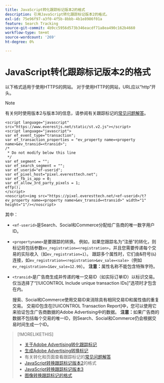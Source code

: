 ```yaml
---
title: JavaScript转化跟踪标记版本2的格式
description: 引用JavaScript转化跟踪标记版本2的格式。
exl-id: 75e96f97-a3f0-4f5b-8bbb-4b1e8986f01a
feature: Search Tracking
source-git-commit: 4b9cc5956d573b346eacdf71a8ea490c162b4660
workflow-type: tm+mt
source-wordcount: '269'
ht-degree: 0%

---
```


# JavaScript转化跟踪标记版本2的格式

以下格式适用于使用HTTPS的网站。 对于使用HTTP的网站，URL应以“http”开头。

>[!NOTE]
>
>有关何时使用版本2与版本3的信息，请参阅有关跟踪标记的[常见问题解答](/help/search-social-commerce/tracking/faqs-conversion-page-view-tracking-tags.md)。

```
<script language="javascript" src="https://www.everestjs.net/static/st.v2.js"></script>
<script language="javascript">
var ef_event_type="transaction";
var ef_transaction_properties = "ev_property name=<property name>&ev_transid=<transid>";
/*
 * Do not modify below this line
 */
var ef_segment = "";
var ef_search_segment = "";
var ef_userid="ef-userid";
var ef_pixel_host="pixel.everesttech.net";
var ef_fb_is_app = 0;
var ef_allow_3rd_party_pixels = 1;
effp();
</script>
<noscript><img src="https://pixel.everesttech.net/<ef-userid>/t?ev_property name=<property name>&ev_transid=<transid>" width="1" height="1"/></noscript>
```

其中：

* `<ef-userid>`是Search、Social和Commerce分配给广告商的唯一数字用户ID。

* `<propertyname>`是要跟踪的转换。 例如，如果您跟踪名为“注册”的转化，则标记将包括参数`ev_registration=<registration>`，并且您需要传递每个交易的实际收入（如`ev_registration=1`）。 跟踪多个属性时，它们由&amp;符号(`&`)连接，如`ev_registration=<registration>&ev_sale=<sale>`（例如`ev_registration=1&ev_sale=12.99`）。 **注意：**&#x200B;属性名称不能包含特殊字符。

* `<transid>`是广告商生成并传递的唯一交易ID（如实际订单ID）以标识交易。 仅当选择了“[!UICONTROL Include unique transaction IDs]”选项时才包含在内。

  搜索、Social和Commerce使用交易ID来消除具有相同交易ID和属性值的重复交易。 交易ID包含在[!UICONTROL Transaction Report]中，您可以使用它来验证包含广告商数据的Adobe Advertising中的数据。 **注意：**&#x200B;如果广告商的数据不包括每个交易的唯一ID，则Search、Social和Commerce仍会根据交易时间生成一个ID。

<!-- add more links -->

>[!MORELIKETHIS]
>
>* [关于Adobe Advertising转化跟踪标记](/help/search-social-commerce/tracking/conversion-tracking-advertising.md)
>* [生成Adobe Advertising转换标记](/help/search-social-commerce/tools/conversion-tag-generate.md)
>* 有关转化和页面查看跟踪标记的[常见问题解答](/help/search-social-commerce/tracking/faqs-conversion-page-view-tracking-tags.md)
>* [JavaScript转换跟踪标记版本2](format-conversion-tag-jsv2.md)的格式
>* [JavaScript转换跟踪标记版本3](format-conversion-tag-jsv3.md)
>* [图像转换跟踪标记的格式](format-conversion-tag-image.md)
